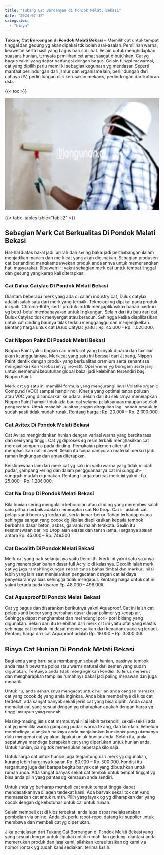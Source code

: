```yaml
---
title: "Tukang Cat Boroangan di Pondok Melati Bekasi"
date: "2024-07-12"
categories: 
  - "biaya"
---
```


**Tukang Cat Boroangan di Pondok Melati Bekasi** – Memilih cat untuk tempat tinggal dan gedung yg akan dipakai tdk boleh asal-asalan. Pemilihan warna, keawetan serta hasil yang bagus harus dilihat. Selain untuk menghidupkan suasana hunian, ternyata pemilihan cat amat sangat dibutuhkan. Cat yg bagus yakni yang dapat berfungsi dengan bagus. Selain fungsi mewarnai, cat yang dipilih perlu memiliki sebagian kegunaan yg mendasar. Seperti manfaat perlindungan dari jamur dan organisme lain, perlindungan dari cahaya UV, perlindungan dari kerusakan mekanis, perlindungan dari kotoran dsb.

{{< toc >}}

![Tukang Cat Boroangan di Pondok Melati Bekasi](/images/jasa-cat-murah34.png)

{{< table-tables table="table2" >}}

## Sebagian Merk Cat Berkualitas Di Pondok Melati Bekasi

Hal-hal diatas bakal jadi lumrah dan sering bakal jadi pertimbangan dalam menjadikan macam dan merk cat yang akan digunakan. Sebagian produsen cat bertanding mengkampanyekan produk andalannya untuk memenangkan hati masyarakat. Dibawah ini yakni sebagian merk cat untuk tempat tinggal dan gedung yang kerap kali diterapkan:

### Cat Dulux Catylac Di Pondok Melati Bekasi

Diantara beberapa merk yang ada di dalam industry cat, Dulux catylax adalah salah satu dari merk yang terbaik. Teknologi yg dipakai pada produk ini yaitu Chroma-Brite, serta produk ini tdk mengaplikasikan bahan merkuri yg betul-betul membahayakan untuk lingkungan. Selain dari itu bau dari cat Dulux Catylac tidak menyengat atau beracun. Sehingga ketika diaplikasikan untuk cat dinding baunya tidak terlalu mengganggu dan menjengkelkan. Bentang harga untuk cat Dulux Catylac yaitu : Rp. 45.000 – Rp. 1.020.000.

### Cat Nippon Paint Di Pondok Melati Bekasi

Nippon Paint yakni bagian dari merk cat yang banyak dipakai dan familiar akan keunggulannya. Merk cat yang satu ini berasal dari Jepang, Nippon Paint identik dengan produk yang berkualitas premium serta senantiasa mengaplikasikan terobosan yg inovatif. Opsi warna yg beragam serta janji untuk memenuhi kebutuhan global bakal jadi kelebihan tersendiri bagi Nippon Paint.

Merk cat yg satu ini memiliki formula yang mengurangi level Volatile organic Compund (VOC) sampai hampir nol. Kinerja yang optimal tanpa polutan atau VOC yang dipancarkan ke udara. Selain dari itu sekiranya menerapkan Nippon Paint hampir tidak ada bau cat selama pelaksanaan maupun setelah pengecetan. Untuk masalah kulaitas jangan diragukan lagi, sebab produk ini sudah pasti tidak mudah rusak. Rentang harga : Rp. 20.000 – Rp. 2.000.000.

### Cat Avitex Di Pondok Melati Bekasi

Cat Avitex mengindahkan hunian dengan variasi warna yang bercita rasa dan seni yang tinggi. Cat yg diproses dg resin terbaik menghasilkan cat merekat sempurna pada dinding. Pemakaian pigmen alternatif menghasilkan cat ini awet. Selain itu tanpa campuran material merkuri jadi ramah lingkungan dan aman diterapkan.

Keistimewaan lain dari merk cat yg satu ini yaitu warna yang tidak mudah pudar, gampang kering dan dalam pengguanaanya cat ini sungguh-sungguh mudah digunakan. Rentang harga dari cat merk ini yakni : Rp. 25.000 – Rp. 1.206.000.

### Cat No Drop Di Pondok Melati Bekasi

Bila hunian sering mengalami kebocoran atau dinding yang merembes salah satu pilihan terbaik adalah menerapkan cat No Drop. Cat ini adalah cat pelapis anti bocor yg kedap air, serta benar-benar Tahan terhadap cuaca sehingga sangat yang cocok dg jikalau diaplikasikan kepada tembok berbahan dasar beton, asbes, galvanis malah terakota. Sealin itu keistimewaan dari No Drop ialah elastis dan tahan lama. Harganya adalah antara Rp. 45.000 – Rp. 749.500

### Cat Decolith Di Pondok Melati Bekasi

Merk cat yang baik selanjutnya yaitu Decolith. Merk ini yakni satu satunya yang menerapkan bahan dasar full Acrylic di kelasnya. Decolih ialah merk cat yg juga ramah lingkungan sebab tanpa bahan timbal dan merkuri. nilai lebih yang lain saat menjalankan pengecatan dengan cat ini daya penyebarannya luas sehingga tidak mengapur. Rentang harga untuk cat ini yakni berada pada kisaran Rp. 48.000 – 496.000.

### Cat Aquaproof Di Pondok Melati Bekasi

Cat yg bagus dan disarankan berikutnya yakni Aquaproof. Cat ini ialah cat pelapis anti bocor yang berbahan dasar dasar polimer yg kedap air. Sehingga dapat menghambat dan melindungi pori- pori bidang yang digunakan. Selain dari itu kelebihan dari merk cat ini yaitu sifat yang elastis sehingga cat tembok ini dapat menyesuaikan dari keaadan cuaca yg terjadi. Rentang harga dari cat Aquaproof adalah Rp. 18.000 – Rp. 3.300.000.

## Biaya Cat Hunian Di Pondok Melati Bekasi

Bagi anda yang baru saja membangun sebuah hunian, pastinya tembok anda masih bewarna polos atau warna natural dari semen yang sudah digunakan. Tentunya anda tidak menginginkan kondisi itu terus menerus dan mengharapkan tampilan rumahnya bakal jadi paling menawan dan juga menarik.

Untuk itu, anda seharusnya mengecat untuk hunian anda dengan memakai cat yang cocok dg yang anda inginkan. Anda bisa membelinya di kios cat terdekat, ada sangat banyak sekali jenis cat yang bisa dipilih. Anda dapat memakai cat yang sesuai dengan yg diharapkan apakah dengan harga yg tinggi ataupun yang rendah.

Masing-masing jenis cat mempunyai nilai lebih tersendiri, sekali-sekali ada cat yg memiliki warna gampang pudar, warna terang, dan lain-lain. Sebelum membelinya, alangkah baiknya anda menjalankan kuesioner yang utamanya dulu mengenai cat yg akan dipakai untuk hunian anda. Selain itu, anda sepatutnya menduga berapakah cat yang diperlukan untuk hunian anda. Untuk hunian, paling tdk memerlukan beberapa kilo saja.

Untuk harga cat untuk hunian juga tergantung dari merk yg digunakan, kurang lebih harganya kisaran Rp. 80.000 – Rp. 300.000. Kondisi itu tergantung juga dari barapa begitu banyak cat yang dibutuhkan untuk rumah anda. Ada sangat banyak sekali cat tembok untuk tempat tinggal yg bisa anda pilih yang pantas dg kemauan anda sendiri.

Untuk anda yg berharap membeli cat untuk tempat tinggal dapat mendapatkannya di agen terdekat kami. Ada banyak sekali tok cat yang memasarkan cat untuk rumah. Pilih yang layak dg yg diharapkan dan yang cocok dengan dg kebutuhan untuk cat untuk rumah.

Selain membeli cat di kios terdekat, anda juga dapat melaksanakan pembelian via online. Anda tdk perlu repot-repot datang ke supplier untuk membawa dan membeli cat yg diperlukan.

Jika penjelasan dari Tukang Cat Boroangan di Pondok Melati Bekasi yang yang sesuai dengan untuk dipakai untuk rumah dan gedung. diantara anda memerlukan produk dan jasa kami, silahkan konsultasikan dg kami via nomor kontak yg sudah kami sediakan. terima kasih.
